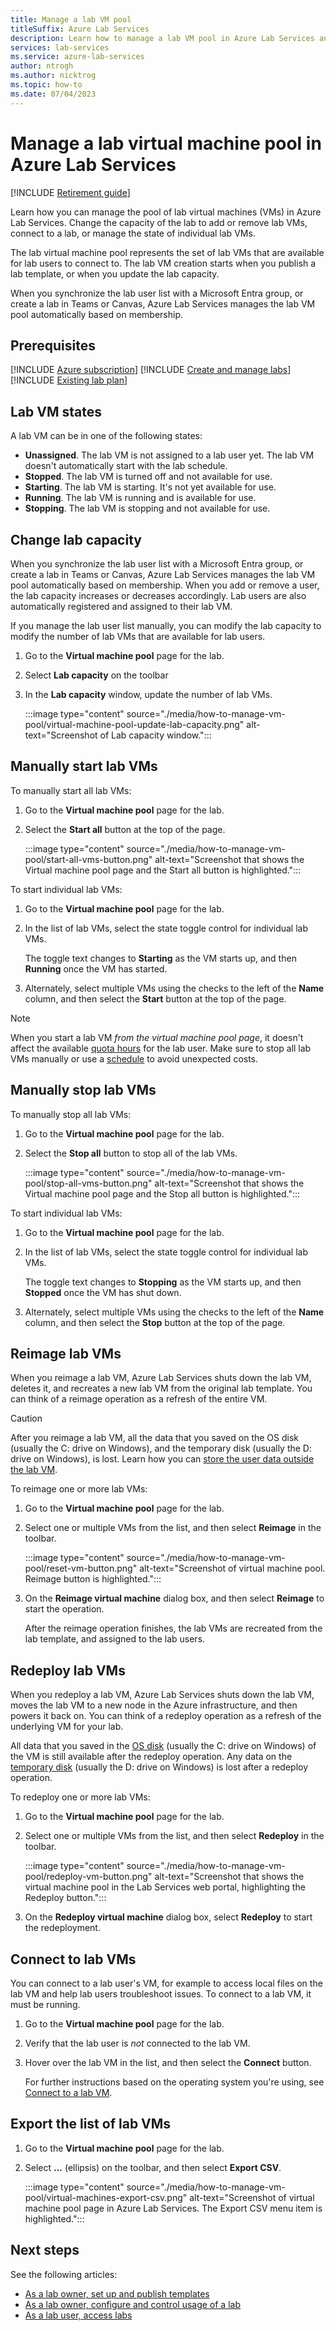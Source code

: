 ```yaml
---
title: Manage a lab VM pool
titleSuffix: Azure Lab Services
description: Learn how to manage a lab VM pool in Azure Lab Services and change the number of lab virtual machines that are available for lab users.
services: lab-services
ms.service: azure-lab-services
author: ntrogh
ms.author: nicktrog
ms.topic: how-to
ms.date: 07/04/2023
---
```


# Manage a lab virtual machine pool in Azure Lab Services

[!INCLUDE [Retirement guide](./includes/retirement-banner.md)]

Learn how you can manage the pool of lab virtual machines (VMs) in Azure Lab Services. Change the capacity of the lab to add or remove lab VMs, connect to a lab, or manage the state of individual lab VMs.

The lab virtual machine pool represents the set of lab VMs that are available for lab users to connect to. The lab VM creation starts when you publish a lab template, or when you update the lab capacity.

When you synchronize the lab user list with a Microsoft Entra group, or create a lab in Teams or Canvas, Azure Lab Services manages the lab VM pool automatically based on membership.

## Prerequisites

[!INCLUDE [Azure subscription](./includes/lab-services-prerequisite-subscription.md)]
[!INCLUDE [Create and manage labs](./includes/lab-services-prerequisite-create-lab.md)]
[!INCLUDE [Existing lab plan](./includes/lab-services-prerequisite-lab-plan.md)]

## Lab VM states

A lab VM can be in one of the following states:

- **Unassigned**. The lab VM is not assigned to a lab user yet. The lab VM doesn't automatically start with the lab schedule.
- **Stopped**. The lab VM is turned off and not available for use.
- **Starting**.  The lab VM is starting.  It's not yet available for use.
- **Running**. The lab VM is running and is available for use.
- **Stopping**.  The lab VM is stopping and not available for use.

## Change lab capacity

When you synchronize the lab user list with a Microsoft Entra group, or create a lab in Teams or Canvas, Azure Lab Services manages the lab VM pool automatically based on membership. When you add or remove a user, the lab capacity increases or decreases accordingly. Lab users are also automatically registered and assigned to their lab VM.

If you manage the lab user list manually, you can modify the lab capacity to modify the number of lab VMs that are available for lab users.

1. Go to the **Virtual machine pool** page for the lab.

1. Select **Lab capacity** on the toolbar

1. In the **Lab capacity** window, update the number of lab VMs.

    :::image type="content" source="./media/how-to-manage-vm-pool/virtual-machine-pool-update-lab-capacity.png" alt-text="Screenshot of Lab capacity window.":::

## Manually start lab VMs

To manually start all lab VMs:

1. Go to the **Virtual machine pool** page for the lab.

1. Select the **Start all** button at the top of the page.

    :::image type="content" source="./media/how-to-manage-vm-pool/start-all-vms-button.png" alt-text="Screenshot that shows the Virtual machine pool page and the Start all button is highlighted.":::

To start individual lab VMs:

1. Go to the **Virtual machine pool** page for the lab.

1. In the list of lab VMs, select the state toggle control for individual lab VMs.

    The toggle text changes to **Starting** as the VM starts up, and then **Running** once the VM has started.

1. Alternately, select multiple VMs using the checks to the left of the **Name** column, and then select the **Start** button at the top of the page.

> [!NOTE]
> When you start a lab VM *from the virtual machine pool page*, it doesn't affect the available [quota hours](./classroom-labs-concepts.md#quota) for the lab user. Make sure to stop all lab VMs manually or use a [schedule](how-to-create-schedules.md) to avoid unexpected costs.

## Manually stop lab VMs

To manually stop all lab VMs:

1. Go to the **Virtual machine pool** page for the lab.

1. Select the **Stop all** button to stop all of the lab VMs.

    :::image type="content" source="./media/how-to-manage-vm-pool/stop-all-vms-button.png" alt-text="Screenshot that shows the Virtual machine pool page and the Stop all button is highlighted.":::

To start individual lab VMs:

1. Go to the **Virtual machine pool** page for the lab.

1. In the list of lab VMs, select the state toggle control for individual lab VMs.

    The toggle text changes to **Stopping** as the VM starts up, and then **Stopped** once the VM has shut down.

1. Alternately, select multiple VMs using the checks to the left of the **Name** column, and then select the **Stop** button at the top of the page.

## Reimage lab VMs

When you reimage a lab VM, Azure Lab Services shuts down the lab VM, deletes it, and recreates a new lab VM from the original lab template. You can think of a reimage operation as a refresh of the entire VM.

> [!CAUTION]
> After you reimage a lab VM, all the data that you saved on the OS disk (usually the C: drive on Windows), and the temporary disk (usually the D: drive on Windows), is lost. Learn how you can [store the user data outside the lab VM](./troubleshoot-access-lab-vm.md#store-user-data-outside-the-lab-vm).

To reimage one or more lab VMs:

1. Go to the **Virtual machine pool** page for the lab.

1. Select one or multiple VMs from the list, and then select **Reimage** in the toolbar.

    :::image type="content" source="./media/how-to-manage-vm-pool/reset-vm-button.png" alt-text="Screenshot of virtual machine pool.  Reimage button is highlighted.":::

1. On the **Reimage virtual machine** dialog box, and then select **Reimage** to start the operation.

    After the reimage operation finishes, the lab VMs are recreated from the lab template, and assigned to the lab users.

## Redeploy lab VMs

When you redeploy a lab VM, Azure Lab Services shuts down the lab VM, moves the lab VM to a new node in the Azure infrastructure, and then powers it back on. You can think of a redeploy operation as a refresh of the underlying VM for your lab.

All data that you saved in the [OS disk](/azure/virtual-machines/managed-disks-overview#os-disk) (usually the C: drive on Windows) of the VM is still available after the redeploy operation. Any data on the [temporary disk](/azure/virtual-machines/managed-disks-overview#temporary-disk) (usually the D: drive on Windows) is lost after a redeploy operation.

To redeploy one or more lab VMs:

1. Go to the **Virtual machine pool** page for the lab.

1. Select one or multiple VMs from the list, and then select **Redeploy** in the toolbar.

    :::image type="content" source="./media/how-to-manage-vm-pool/redeploy-vm-button.png" alt-text="Screenshot that shows the virtual machine pool in the Lab Services web portal, highlighting the Redeploy button.":::

1. On the **Redeploy virtual machine** dialog box, select **Redeploy** to start the redeployment.

## Connect to lab VMs

You can connect to a lab user's VM, for example to access local files on the lab VM and help lab users troubleshoot issues. To connect to a lab VM, it must be running.

1. Go to the **Virtual machine pool** page for the lab.

1. Verify that the lab user is *not* connected to the lab VM. 

1. Hover over the lab VM in the list, and then select the **Connect** button.

    For further instructions based on the operating system you're using, see [Connect to a lab VM](connect-virtual-machine.md).

## Export the list of lab VMs

1. Go to the **Virtual machine pool** page for the lab.

1. Select **...** (ellipsis) on the toolbar, and then select **Export CSV**.

    :::image type="content" source="./media/how-to-manage-vm-pool/virtual-machines-export-csv.png" alt-text="Screenshot of virtual machine pool page in Azure Lab Services.  The Export CSV menu item is highlighted.":::

## Next steps

See the following articles:

- [As a lab owner, set up and publish templates](how-to-create-manage-template.md)
- [As a lab owner, configure and control usage of a lab](how-to-manage-lab-users.md)
- [As a lab user, access labs](how-to-use-lab.md)
